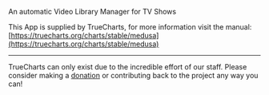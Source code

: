 An automatic Video Library Manager for TV Shows

This App is supplied by TrueCharts, for more information visit the manual: [https://truecharts.org/charts/stable/medusa](https://truecharts.org/charts/stable/medusa)

---

TrueCharts can only exist due to the incredible effort of our staff.
Please consider making a [donation](https://truecharts.org/about/sponsor) or contributing back to the project any way you can!
